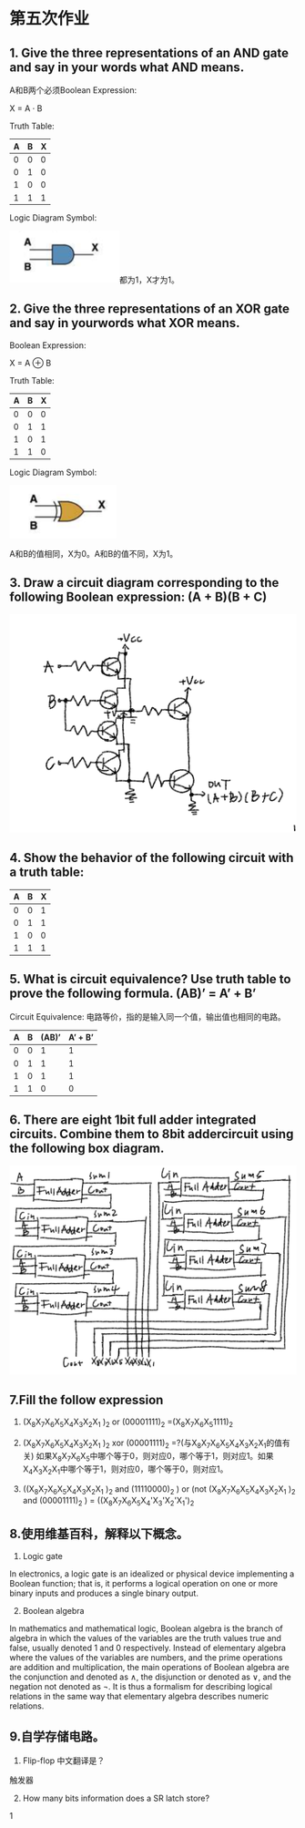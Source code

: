 # 第五次作业

## 1. Give the three representations of an AND gate and say in your words what AND means.



A和B两个必须Boolean Expression:

X = A · B

Truth Table:

|A|B|X|
|---|---|---|
| 0 | 0 | 0 |
| 0 | 1 | 0 |
| 1 | 0 | 0 |
| 1 | 1 | 1 |

Logic Diagram Symbol:

![](https://raw.githubusercontent.com/loudax/Picture/master/%E5%BE%AE%E4%BF%A1%E6%88%AA%E5%9B%BE_20181018184127.png)都为1，X才为1。

## 2. Give the three representations of an XOR gate and say in yourwords what XOR means.

Boolean Expression:

X = A ⊕ B

Truth Table:

|A|B|X|
|---|---|---|
| 0 | 0 | 0 |
| 0 | 1 | 1 |
| 1 | 0 | 1 |
| 1 | 1 | 0 |

Logic Diagram Symbol:

![](https://raw.githubusercontent.com/loudax/Picture/master/%E5%BE%AE%E4%BF%A1%E6%88%AA%E5%9B%BE_20181018184211.png)

A和B的值相同，X为0。A和B的值不同，X为1。

## 3. Draw a circuit diagram corresponding to the following Boolean expression: (A + B)(B + C)

![](https://raw.githubusercontent.com/loudax/Picture/master/drawing487660.png)

## 4. Show the behavior of the following circuit with a truth table:

|A|B|X|
|---|---|---|
| 0 | 0 | 1 |
| 0 | 1 | 1 |
| 1 | 0 | 0 |
| 1 | 1 | 1 |

## 5. What is circuit equivalence? Use truth table to prove the following formula. (AB)’ = A’ + B’

Circuit Equivalence: 电路等价，指的是输入同一个值，输出值也相同的电路。

|A|B|(AB)’|A’ + B’|
|---|---|---|---|
| 0 | 0 | 1 | 1 |
| 0 | 1 | 1 | 1 |
| 1 | 0 | 1 | 1 |
| 1 | 1 | 0 | 0 |

## 6. There are eight 1bit full adder integrated circuits. Combine them to 8bit addercircuit using the following box diagram.

![](https://raw.githubusercontent.com/loudax/Picture/master/drawing647242.png)

## 7.Fill the follow expression

1) (X<sub>8</sub>X<sub>7</sub>X<sub>6</sub>X<sub>5</sub>X<sub>4</sub>X<sub>3</sub>X<sub>2</sub>X<sub>1</sub>
)<sub>2</sub> or (00001111)<sub>2</sub> =(X<sub>8</sub>X<sub>7</sub>X<sub>6</sub>X<sub>5</sub>1111)<sub>2</sub>

2) (X<sub>8</sub>X<sub>7</sub>X<sub>6</sub>X<sub>5</sub>X<sub>4</sub>X<sub>3</sub>X<sub>2</sub>X<sub>1</sub>
)<sub>2</sub> xor (00001111)<sub>2</sub> =?(与X<sub>8</sub>X<sub>7</sub>X<sub>6</sub>X<sub>5</sub>X<sub>4</sub>X<sub>3</sub>X<sub>2</sub>X<sub>1</sub>的值有关)
如果X<sub>8</sub>X<sub>7</sub>X<sub>6</sub>X<sub>5</sub>中哪个等于0，则对应0，哪个等于1，则对应1。如果X<sub>4</sub>X<sub>3</sub>X<sub>2</sub>X<sub>1</sub>中哪个等于1，则对应0，哪个等于0，则对应1。

3)  ((X<sub>8</sub>X<sub>7</sub>X<sub>6</sub>X<sub>5</sub>X<sub>4</sub>X<sub>3</sub>X<sub>2</sub>X<sub>1</sub>
)<sub>2</sub> and (11110000)<sub>2</sub> )
or (not (X<sub>8</sub>X<sub>7</sub>X<sub>6</sub>X<sub>5</sub>X<sub>4</sub>X<sub>3</sub>X<sub>2</sub>X<sub>1</sub>
)<sub>2</sub>
and (00001111)<sub>2</sub>
) = ((X<sub>8</sub>X<sub>7</sub>X<sub>6</sub>X<sub>5</sub>X<sub>4</sub>'X<sub>3</sub>'X<sub>2</sub>'X<sub>1</sub>')<sub>2</sub>

## 8.使用维基百科，解释以下概念。

1) Logic gate

In electronics, a logic gate is an idealized or physical device implementing a Boolean function; that is, it performs a logical operation on one or more binary inputs and produces a single binary output. 

2) Boolean algebra

 In mathematics and mathematical logic, Boolean algebra is the branch of algebra in which the values of the variables are the truth values true and false, usually denoted 1 and 0 respectively. Instead of elementary algebra where the values of the variables are numbers, and the prime operations are addition and multiplication, the main operations of Boolean algebra are the conjunction and denoted as ∧, the disjunction or denoted as ∨, and the negation not denoted as ¬. It is thus a formalism for describing logical relations in the same way that elementary algebra describes numeric relations.

 ## 9.自学存储电路。

 1. Flip-flop 中文翻译是？

 触发器

 2. How many bits information does a SR latch store?

 1
